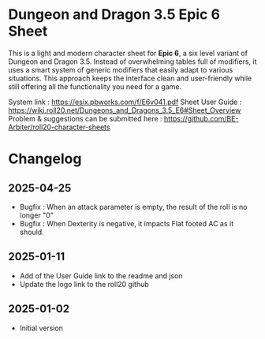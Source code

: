 # Dungeon and Dragon 3.5 Epic 6 Sheet

This is a light and modern character sheet for **Epic 6**, a six level variant of Dungeon and Dragon 3.5.
Instead of overwhelming tables full of modifiers, it uses a smart system of generic modifiers that easily adapt to various situations.
This approach keeps the interface clean and user-friendly while still offering all the functionality you need for a game.

System link : https://esix.pbworks.com/f/E6v041.pdf
Sheet User Guide : https://wiki.roll20.net/Dungeons_and_Dragons_3.5_E6#Sheet_Overview
Problem & suggestions can be submitted here : https://github.com/BE-Arbiter/roll20-character-sheets

# Changelog
## 2025-04-25
- Bugfix : When an attack parameter is empty, the result of the roll is no longer "0"
- Bugfix : When Dexterity is negative, it impacts Flat footed AC as it should.
## 2025-01-11
- Add of the User Guide link to the readme and json
- Update the logo link to the roll20 github
## 2025-01-02
- Initial version